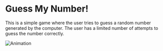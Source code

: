 # Guess My Number!
This is a simple game where the user tries to guess a random number generated by the computer. The user has a limited number of attempts to guess the number correctly.

![Animation](https://github.com/1NF1N17YX/Guess-My-Number/assets/131818684/1079e61f-30e9-4c54-9686-15778a32763e)

